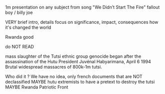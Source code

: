 
1m presentation on any subject from song "We Didn’t Start The Fire" fallout boy / billy joe

VERY brief intro, details
focus on significance, impact, consequences
how it's changed the world

Rwanda good

do NOT READ


mass slaughter of the Tutsi ethnic group
genocide began after the assassination of the Hutu President Juvénal Habyarimana, April 6 1994
Brutal widespread massacres of 800k-1m tutsi.

Who did it ? We have no idea, only french documents that are NOT declassified
MAYBE hutu extremists to have a pretext to destroy the tutsi MAYBE Rwanda Patriotic Front 